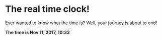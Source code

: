 # The real time clock!

Ever wanted to know what the time is? Well, your journey is about to end!

**The time is Nov 11, 2017, 10:33**